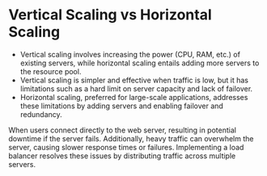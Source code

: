 # Vertical Scaling vs Horizontal Scaling


- Vertical scaling involves increasing the power (CPU, RAM, etc.) of existing servers, while horizontal scaling entails adding more servers to the resource pool. 
- Vertical scaling is simpler and effective when traffic is low, but it has limitations such as a hard limit on server capacity and lack of failover. 
- Horizontal scaling, preferred for large-scale applications, addresses these limitations by adding servers and enabling failover and redundancy.

When users connect directly to the web server, resulting in potential downtime if the server fails. 
Additionally, heavy traffic can overwhelm the server, causing slower response times or failures. 
Implementing a load balancer resolves these issues by distributing traffic across multiple servers.
